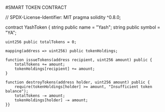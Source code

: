 #SMART TOKEN CONTRACT


// SPDX-License-Identifier: MIT
pragma solidity ^0.8.0;

contract YashToken {
    string public name = "Yash"; 
    string public symbol = "YA";  

    uint256 public totalTokens = 0; 

    mapping(address => uint256) public tokenHoldings;

    function issueTokens(address recipient, uint256 amount) public {
        totalTokens += amount;
        tokenHoldings[recipient] += amount;
    }

    function destroyTokens(address holder, uint256 amount) public {
        require(tokenHoldings[holder] >= amount, "Insufficient token balance");
        totalTokens -= amount;
        tokenHoldings[holder] -= amount;
    }}
